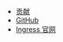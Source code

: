 - [贡献](contribute.md)
- [GitHub](https://github.com/KurisupiDango/IngWiki)
- [Ingress 官网](https://ingress.com)